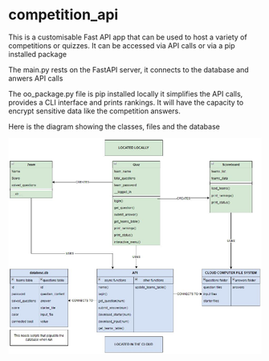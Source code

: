 # competition_api
This is a customisable Fast API app that can be used to host a variety of competitions or quizzes. It can be accessed via API calls or via a pip installed package

The main.py rests on the FastAPI server, it connects to the database and anwers API calls

The oo_package.py file is pip installed locally it simplifies the API calls, provides a CLI interface and prints rankings. It will have the capacity to encrypt sensitive data like the competition answers.

Here is the diagram showing the classes, files and the database


![Diagram](diagram.JPG)